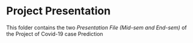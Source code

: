 # Project Presentation

This folder contains the two _Presentation File (Mid-sem and End-sem)_ of the Project of Covid-19 case Prediction
